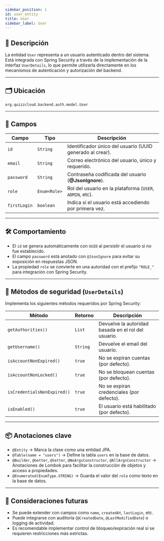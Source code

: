 ```yaml
---
sidebar_position: 1
id: user_entity
title: User
sidebar_label: User
---
```




## 🧾 Descripción

La entidad `User` representa a un usuario autenticado dentro del sistema. Está integrada con Spring Security a través de la implementación de la interfaz `UserDetails`, lo que permite utilizarla directamente en los mecanismos de autenticación y autorización del backend.

---

## 🗂️ Ubicación

`org.quizzcloud.backend.auth.model.User`

---

## 🧩 Campos

| Campo         | Tipo        | Descripción                                                |
|---------------|-------------|------------------------------------------------------------|
| `id`          | `String`    | Identificador único del usuario (UUID generado al crear). |
| `email`       | `String`    | Correo electrónico del usuario, único y requerido.        |
| `password`    | `String`    | Contraseña codificada del usuario (**@JsonIgnore**).      |
| `role`        | `Enum<Role>`| Rol del usuario en la plataforma (`USER`, `ADMIN`, etc). |
| `firstLogin`  | `boolean`   | Indica si el usuario está accediendo por primera vez.     |

---

## 🛠️ Comportamiento

- El `id` se genera automáticamente con `UUID` al persistir el usuario si no fue establecido.
- El campo `password` está anotado con `@JsonIgnore` para evitar su exposición en respuestas JSON.
- La propiedad `role` se convierte en una autoridad con el prefijo `"ROLE_"` para integración con Spring Security.

---

## 🔐 Métodos de seguridad (`UserDetails`)

Implementa los siguientes métodos requeridos por Spring Security:

| Método                        | Retorno | Descripción                                             |
|------------------------------|---------|---------------------------------------------------------|
| `getAuthorities()`           | `List`  | Devuelve la autoridad basada en el rol del usuario.     |
| `getUsername()`              | `String`| Devuelve el email del usuario.                          |
| `isAccountNonExpired()`      | `true`  | No se expiran cuentas (por defecto).                    |
| `isAccountNonLocked()`       | `true`  | No se bloquean cuentas (por defecto).                   |
| `isCredentialsNonExpired()` | `true`  | No se expiran credenciales (por defecto).               |
| `isEnabled()`                | `true`  | El usuario está habilitado (por defecto).               |

---

## 📦 Anotaciones clave

- `@Entity` → Marca la clase como una entidad JPA.
- `@Table(name = "users")` → Define la tabla `users` en la base de datos.
- `@Builder`, `@Getter`, `@Setter`, `@NoArgsConstructor`, `@AllArgsConstructor` → Anotaciones de Lombok para facilitar la construcción de objetos y acceso a propiedades.
- `@Enumerated(EnumType.STRING)` → Guarda el valor del `role` como texto en la base de datos.

---

## 🧠 Consideraciones futuras

- Se puede extender con campos como `name`, `createdAt`, `lastLogin`, etc.
- Puede integrarse con auditoría (`@CreatedDate`, `@LastModifiedDate`) o logging de actividad.
- Es recomendable implementar control de bloqueo/expiración real si se requieren restricciones más estrictas.
